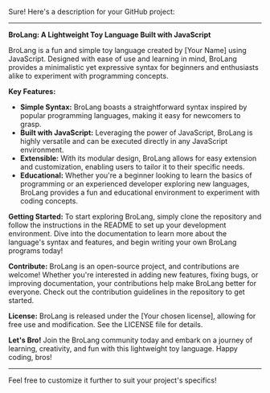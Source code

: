 Sure! Here's a description for your GitHub project:

---

**BroLang: A Lightweight Toy Language Built with JavaScript**

BroLang is a fun and simple toy language created by [Your Name] using JavaScript. Designed with ease of use and learning in mind, BroLang provides a minimalistic yet expressive syntax for beginners and enthusiasts alike to experiment with programming concepts.

**Key Features:**
- **Simple Syntax:** BroLang boasts a straightforward syntax inspired by popular programming languages, making it easy for newcomers to grasp.
- **Built with JavaScript:** Leveraging the power of JavaScript, BroLang is highly versatile and can be executed directly in any JavaScript environment.
- **Extensible:** With its modular design, BroLang allows for easy extension and customization, enabling users to tailor it to their specific needs.
- **Educational:** Whether you're a beginner looking to learn the basics of programming or an experienced developer exploring new languages, BroLang provides a fun and educational environment to experiment with coding concepts.

**Getting Started:**
To start exploring BroLang, simply clone the repository and follow the instructions in the README to set up your development environment. Dive into the documentation to learn more about the language's syntax and features, and begin writing your own BroLang programs today!

**Contribute:**
BroLang is an open-source project, and contributions are welcome! Whether you're interested in adding new features, fixing bugs, or improving documentation, your contributions help make BroLang better for everyone. Check out the contribution guidelines in the repository to get started.

**License:**
BroLang is released under the [Your chosen license], allowing for free use and modification. See the LICENSE file for details.

**Let's Bro!**
Join the BroLang community today and embark on a journey of learning, creativity, and fun with this lightweight toy language. Happy coding, bros!

---

Feel free to customize it further to suit your project's specifics!
